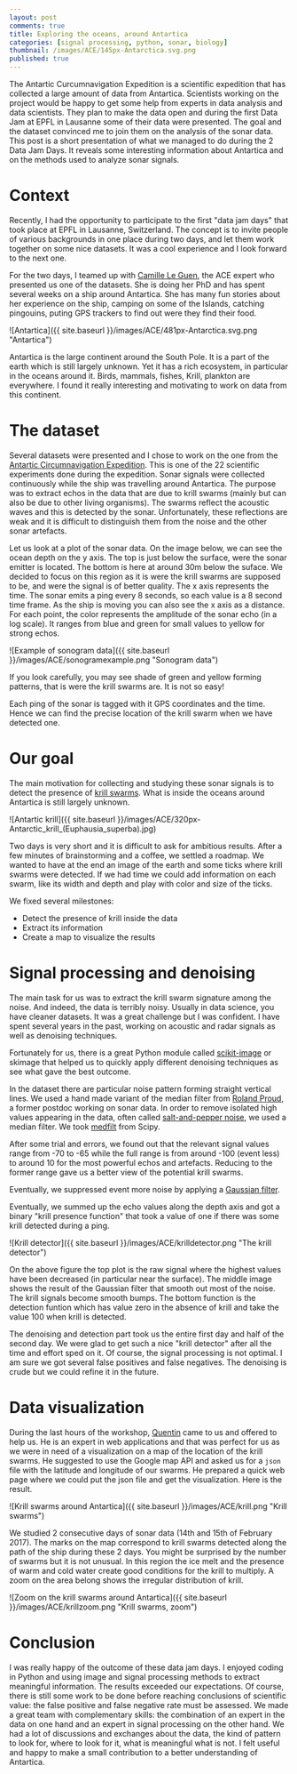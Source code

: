 ```yaml
---
layout: post
comments: true
title: Exploring the oceans, around Antartica
categories: [signal processing, python, sonar, biology]
thumbnail: /images/ACE/145px-Antarctica.svg.png
published: true
---
```



The Antartic Curcumnavigation Expedition is a scientific expedition that has collected a large amount of data from Antartica. Scientists working on the project would be happy to get some help from experts in data analysis and data scientists. They plan to make the data open and during the first Data Jam at EPFL in Lausanne some of their data were presented. The goal and the dataset convinced me to join them on the analysis of the sonar data. This post is a short presentation of what we managed to do during the 2 Data Jam Days. It reveals some interesting information about Antartica and on the methods used to analyze sonar signals.


# Context

Recently, I had the opportunity to participate to the first "data jam days" that took place at EPFL in Lausanne, Switzerland. The concept is to invite people of various backgrounds in one place during two days, and let them work together on some nice datasets. It was a cool experience and I look forward to the next one.

For the two days, I teamed up with [Camille Le Guen](http://camleguen.wixsite.com/monsite), the ACE expert who presented us one of the datasets. She is doing her PhD and has spent several weeks on a ship around Antartica. She has many fun stories about her experience on the ship, camping on some of the Islands, catching pingouins, puting GPS trackers to find out were they find their food.


![Antartica]({{ site.baseurl }}/images/ACE/481px-Antarctica.svg.png "Antartica")

Antartica is the large continent around the South Pole. It is a part of the earth which is still largely unknown. Yet it has a rich ecosystem, in particular in the oceans around it. Birds, mammals, fishes, Krill, plankton are everywhere. I found it really interesting and motivating to work on data from this continent.

# The dataset 
Several datasets were presented and I chose to work on the one from the [Antartic Circumnavigation Expedition](http://spi-ace-expedition.ch/). This is one of the 22 scientific experiments done during the expedition. Sonar signals were collected continuously while the ship was travelling around Antartica. The purpose was to extract echos in the data that are due to krill swarms (mainly but can also be due to other living organisms). The swarms reflect the acoustic waves and this is detected by the sonar. Unfortunately, these reflections are weak and it is difficult to distinguish them from the noise and the other sonar artefacts. 

Let us look at a plot of the sonar data. On the image below, we can see the ocean depth on the y axis. The top is just below the surface, were the sonar emitter is located. The bottom is here at around 30m below the suface. We decided to focus on this region as it is were the krill swarms are supposed to be, and were the signal is of better quality. The x axis represents the time. The sonar emits a ping every 8 seconds, so each value is a 8 second time frame. As the ship is moving you can also see the x axis as a distance. For each point, the color represents the amplitude of the sonar echo (in a log scale). It ranges from blue and green for small values to yellow for strong echos.

![Example of sonogram data]({{ site.baseurl }}/images/ACE/sonogramexample.png "Sonogram data")

If you look carefully, you may see shade of green and yellow forming patterns, that is were the krill swarms are. It is not so easy!

Each ping of the sonar is tagged with it GPS coordinates and the time. Hence we can find the precise location of the krill swarm when we have detected one.


# Our goal

The main motivation for collecting and studying these sonar signals is to detect the presence of [krill swarms](https://en.wikipedia.org/wiki/Antarctic_krill). What is inside the oceans around Antartica is still largely unknown.

![Antartic krill]({{ site.baseurl }}/images/ACE/320px-Antarctic_krill_(Euphausia_superba).jpg)

Two days is very short and it is difficult to ask for ambitious results. After a few minutes of brainstorming and a coffee, we settled a roadmap. We wanted to have at the end an image of the earth and some ticks where krill swarms were detected. If we had time we could add information on each swarm, like its width and depth and play with color and size of the ticks. 

We fixed several milestones: 

* Detect the presence of krill inside the data
* Extract its information
* Create a map to visualize the results



# Signal processing and denoising

The main task for us was to extract the krill swarm signature among the noise. And indeed, the data is terribly noisy. Usually in data science, you have cleaner datasets. It was a great challenge but I was confident. I have spent several years in the past, working on acoustic and radar signals as well as denoising techniques.

Fortunately for us, there is a great Python module called [scikit-image](http://scikit-image.org/) or skimage that helped us to quickly apply different denoising techniques as see what gave the best outcome.

In the dataset there are particular noise pattern forming straight vertical lines. We used a hand made variant of the median filter from [Roland Proud](https://rolandproud.github.io/), a former postdoc working on sonar data.
In order to remove isolated high values appearing in the data, often called [salt-and-pepper noise](https://en.wikipedia.org/wiki/Salt-and-pepper_noise), we used a median filter. We took [medfilt](https://docs.scipy.org/doc/scipy/reference/generated/scipy.signal.medfilt.html) from Scipy.

After some trial and errors, we found out that the relevant signal values range from -70 to -65 while the full range is from around -100 (event less) to around 10 for the most powerful echos and artefacts. Reducing to the former range gave us a better view of the potential krill swarms. 

Eventually, we suppressed event more noise by applying a [Gaussian filter](http://scikit-image.org/docs/dev/api/skimage.filters.html#skimage.filters.gaussian).

Eventually, we summed up the echo values along the depth axis and got a binary "krill presence function" that took a value of one if there was some krill detected during a ping.

![Krill detector]({{ site.baseurl }}/images/ACE/krilldetector.png "The krill detector")

On the above figure the top plot is the raw signal where the highest values have been decreased (in particular near the surface). The middle image shows the result of the Gaussian filter that smooth out most of the noise. The krill signals become smooth bumps. The bottom function is the detection funtion which has value zero in the absence of krill and take the value 100 when krill is detected.


The denoising and detection part took us the entire first day and half of the second day. We were glad to get such a nice "krill detector" after all the time and effort sped on it. Of course, the signal processing is not optimal. I am sure we got several false positives and false negatives. The denoising is crude but we could refine it in the future.

# Data visualization

During the last hours of the workshop, [Quentin](https://people.epfl.ch/quentin.cavillier) came to us and offered to help us. He is an expert in web applications and that was perfect for us as we were in need of a visualization on a map of the location of the krill swarms. He suggested to use the Google map API and asked us for a `json` file with the latitude and longitude of our swarms. He prepared a quick web page where we could put the json file and get the visualization. Here is the result.

![Krill swarms around Antartica]({{ site.baseurl }}/images/ACE/krill.png "Krill swarms")

We studied 2 consecutive days of sonar data (14th and 15th of February 2017). The marks on the map correspond to krill swarms detected along the path of the ship during these 2 days. You might be surprised by the number of swarms but it is not unusual. In this region the ice melt and the presence of warm and cold water create good conditions for the krill to multiply.
A zoom on the area belong shows the irregular distribution of krill.

![Zoom on the krill swarms around Antartica]({{ site.baseurl }}/images/ACE/krillzoom.png "Krill swarms, zoom")


# Conclusion

I was really happy of the outcome of these data jam days. I enjoyed coding in Python and using image and signal processing methods to extract meaningful information. The results exceeded our expectations. Of course, there is still some work to be done before reaching conclusions of scientific value: the false positive and false negative rate must be assessed. We made a great team with complementary skills: the combination of an expert in the data on one hand and an expert in signal processing on the other hand. We had a lot of discussions and exchanges about the data, the kind of pattern to look for, where to look for it, what is meaningful what is not. I felt useful and happy to make a small contribution to a better understanding of Antartica.
